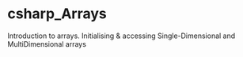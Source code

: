 # csharp_Arrays
Introduction to arrays. Initialising &amp; accessing Single-Dimensional and MultiDimensional arrays
